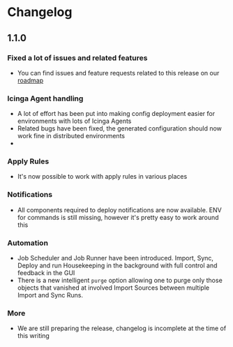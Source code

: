 <a id="Changelog"></a>Changelog
===============================

1.1.0
-----

### Fixed a lot of issues and related features
* You can find issues and feature requests related to this release on our
  [roadmap](https://dev.icinga.org/projects/icingaweb2-module-director/roadmap)

### Icinga Agent handling
* A lot of effort has been put into making config deployment easier for
  environments with lots of Icinga Agents
* Related bugs have been fixed, the generated configuration should now work fine
  in distributed environments
* 

### Apply Rules
* It's now possible to work with apply rules in various places

### Notifications
* All components required to deploy notifications are now available. ENV for
  commands is still missing, however it's pretty easy to work around this

### Automation
* Job Scheduler and Job Runner have been introduced. Import, Sync, Deploy and
  run Housekeeping in the background with full control and feedback in the GUI
* There is a new intelligent `purge` option allowing one to purge only those
  objects that vanished at involved Import Sources between multiple Import and
  Sync Runs.

### More

* We are still preparing the release, changelog is incomplete at the time of
  this writing
